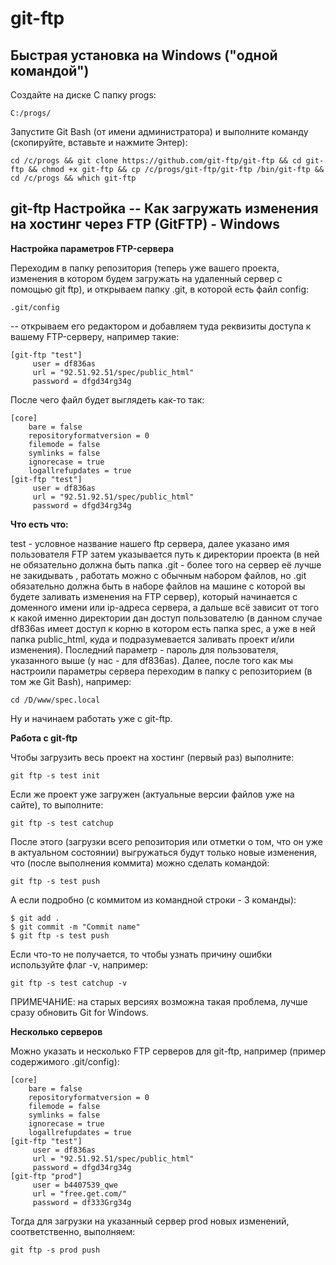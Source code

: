 # git-ftp #

## Быстрая установка на Windows ("одной командой") ##

Создайте на диске C папку progs:

	C:/progs/

Запустите Git Bash (от имени администратора) и выполните команду (скопируйте, вставьте и нажмите Энтер):

	cd /c/progs && git clone https://github.com/git-ftp/git-ftp && cd git-ftp && chmod +x git-ftp && cp /c/progs/git-ftp/git-ftp /bin/git-ftp && cd /c/progs && which git-ftp

## git-ftp Настройка -- Как загружать изменения на хостинг через FTP (GitFTP) - Windows ##

**Настройка параметров FTP-сервера**

Переходим в папку репозитория (теперь уже вашего проекта, изменения в котором будем загружать на удаленный сервер с помощью git ftp), и открываем папку .git, в которой есть файл config:

	.git/config

-- открываем его редактором и добавляем туда реквизиты доступа к вашему FTP-серверу, например такие:

	[git-ftp "test"]
	     user = df836as
	     url = "92.51.92.51/spec/public_html"
	     password = dfgd34rg34g

После чего файл будет выглядеть как-то так:

	[core]
	    bare = false
	    repositoryformatversion = 0
	    filemode = false
	    symlinks = false
	    ignorecase = true
	    logallrefupdates = true
	[git-ftp "test"]
	     user = df836as
	     url = "92.51.92.51/spec/public_html"
	     password = dfgd34rg34g

**Что есть что:**

test - условное название нашего ftp сервера,
далее указано имя пользователя FTP
затем указывается путь к директории проекта (в ней не обязательно должна быть папка .git - более того на сервер её лучше не закидывать , работать можно с обычным набором файлов, но .git обязательно должна быть в наборе файлов на машине с которой вы будете заливать изменения на FTP сервер), который начинается с доменного имени или ip-адреса сервера, а дальше всё зависит от того к какой именно директории дан доступ пользователю (в данном случае df836as имеет доступ к корню в котором есть папка spec, а уже в ней папка public_html, куда и подразумевается заливать проект и/или изменения).
Последний параметр - пароль для пользователя, указанного выше (у нас - для df836as).
Далее, после того как мы настроили параметры сервера переходим в папку с репозиторием (в том же Git Bash), например:

	cd /D/www/spec.local

Ну и начинаем работать уже с git-ftp.

**Работа с git-ftp**

Чтобы загрузить весь проект на хостинг (первый раз) выполните:

	git ftp -s test init

Если же проект уже загружен (актуальные версии файлов уже на сайте), то выполните:

	git ftp -s test catchup

После этого (загрузки всего репозитория или отметки о том, что он уже в актуальном состоянии) выгружаться будут только новые изменения, что (после выполнения коммита) можно сделать командой:

	git ftp -s test push

А если подробно (с коммитом из командной строки - 3 команды):

	$ git add .
	$ git commit -m "Commit name"
	$ git ftp -s test push

Если что-то не получается, то чтобы узнать причину ошибки используйте флаг -v, например:

	git ftp -s test catchup -v

ПРИМЕЧАНИЕ: на старых версиях возможна такая проблема, лучше сразу обновить Git for Windows.

**Несколько серверов**

Можно указать и несколько FTP серверов для git-ftp, например (пример содержимого .git/config):

	[core]
	    bare = false
	    repositoryformatversion = 0
	    filemode = false
	    symlinks = false
	    ignorecase = true
	    logallrefupdates = true
	[git-ftp "test"]
	     user = df836as
	     url = "92.51.92.51/spec/public_html"
	     password = dfgd34rg34g
	[git-ftp "prod"]
	     user = b4407539_qwe
	     url = "free.get.com/"
	     password = df333Grg34g

Тогда для загрузки на указанный сервер prod новых изменений, соответственно, выполняем:

	git ftp -s prod push

